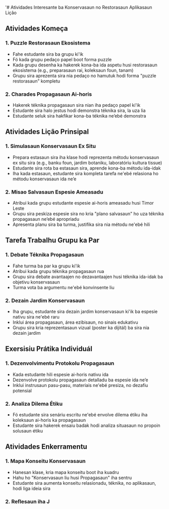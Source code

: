 '# Atividades Interesante ba Konservasaun no Restorasaun Aplikasaun Lição

## Atividades Komeça

### 1. Puzzle Restorasaun Ekosistema

- Fahe estudante sira ba grupu ki'ik 
- Fó kada grupu pedaço papel boot forma puzzle 
- Kada grupu desenha ka hakerek kona-ba ida aspetu husi restorasaun ekosistema (e.g., preparasaun rai, koleksaun foun, tanam)
- Grupu sira aprezenta sira nia pedaço no hamutuk hodi forma "puzzle restorasaun" kompletu

### 2. Charades Propagasaun Ai-horis

- Hakerek téknika propagasaun sira nian iha pedaço papel ki'ik
- Estudante sira halo jestus hodi demonstra téknika sira, la uza lia
- Estudante seluk sira hakfikar kona-ba téknika ne’ebé demonstra

## Atividades Lição Prinsipal

### 1. Simulasaun Konservasaun Ex Situ 

- Prepara estasaun sira iha klase hodi reprezenta métodu konservasaun ex situ sira (e.g., banku foun, jardim botaniku, laboratóriu kultura tissue)
- Estudante sira rota ba estasaun sira, aprende kona-ba métodu ida-idak
- Iha kada estasaun, estudante sira kompleta tarefa ne'ebé relasiona ho métodu konservasaun ida ne’e

### 2. Misao Salvasaun Espesie Ameasadu

- Atribui kada grupu estudante espesie ai-horis ameasadu husi Timor Leste
- Grupu sira peskiza espesie sira no kria "plano salvasaun" ho uza téknika propagasaun ne’ebé apropriadu
- Apresenta planu sira ba turma, justifika sira nia métodu ne'ebé hili

## Tarefa Trabalhu Grupu ka Par

### 1. Debate Téknika Propagasaun

- Fahe turma ba par ka grupu ki'ik 
- Atribui kada grupu téknika propagasaun rua
- Grupu sira debate avantaajen no dezavantaajen husi téknika ida-idak ba objetivu konservasaun
- Turma vota ba argumentu ne'ebé konvinsente liu

### 2. Dezain Jardim Konservasaun

- Iha grupu, estudante sira dezain jardim konservasaun ki'ik ba espesie nativu sira ne'ebé raru
- Inklui área propagasaun, área ezibisaun, no sinais edukativu
- Grupu sira kria reprezentasaun vizual (poster ka dijitál) ba sira nia dezain jardim 

## Exersisiu Prátika Individuál

### 1. Dezenvolvimentu Protokolu Propagasaun

- Kada estudante hili espesie ai-horis nativu ida
- Dezenvolve protokolu propagasaun detalladu ba espesie ida ne’e
- Inklui instrusaun pasu-pasu, materiais ne'ebé presiza, no dezafiu potensial

### 2. Analiza Dilema Étiku

- Fó estudante sira senáriu escritu ne'ebé envolve dilema étiku iha koleksaun ai-horis ka propagasaun
- Estudante sira hakerek ensaiu badak hodi analiza situasaun no propoin solusaun étiku

## Atividades Enkerramentu

### 1. Mapa Konseitu Konservasaun

- Hanesan klase, kria mapa konseitu boot iha kuadru
- Hahu ho "Konservasaun liu husi Propagasaun" iha sentru
- Estudante sira aumenta konseitu relasionadu, téknika, no aplikasaun, hodi liga ideia sira

### 2. Reflesaun iha J